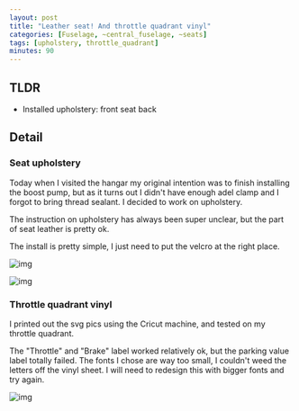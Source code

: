 ```yaml
---
layout: post
title: "Leather seat! And throttle quadrant vinyl"
categories: [Fuselage, ~central_fuselage, ~seats]
tags: [upholstery, throttle_quadrant]
minutes: 90
---
```


## TLDR

- Installed upholstery: front seat back

## Detail

### Seat upholstery

Today when I visited the hangar my original intention was to finish installing the boost pump, but as it turns out I didn't have enough adel clamp and I forgot to bring thread sealant. I decided to work on upholstery.

The instruction on upholstery has always been super unclear, but the part of seat leather is pretty ok.

The install is pretty simple, I just need to put the velcro at the right place.

![img](https://lh3.googleusercontent.com/pw/AP1GczNh3Oa5rqsZpDAEBN7SPLZKHocsGbDz0X41XyM0wHkFOgvFaXG6Vq2a7pYky-66aoC-xN_TNFRgLjCx7vC4-tUqNMaJGX5ueNt6g36ygKrq2r0NB47xA9x6EBe-jrA7n6O9ejmrxCwyQA_BzuTznYSCMw=w1290-h1712-s-no-gm?authuser=0)

![img](https://lh3.googleusercontent.com/pw/AP1GczOYCX9E8A-60xJW5Qivh8z1OjHhNw-Z9djLoap9ygsVzxhd4mzSF2yc0mM1LHJ0BgCb5wukexuLiCXKGptprYkd9ZJJZZ5ktZGs42gqX3AmqbBh146o16R5c4sXtlXeqIAEO_2tALc07ORvtjdhPX_Mow=w2274-h1712-s-no-gm?authuser=0)

### Throttle quadrant vinyl

I printed out the svg pics using the Cricut machine, and tested on my throttle quadrant.

The "Throttle" and "Brake" label worked relatively ok, but the parking value label totally failed. The fonts I chose are way too small, I couldn't weed the letters off the vinyl sheet. I will need to redesign this with bigger fonts and try again.

![img](https://lh3.googleusercontent.com/pw/AP1GczNu6DbLxDi1lqGgRKCHqvbelnvwfSpyS_tZvIw02sYR5YUtc3sDQO1VE5YkOF7yKiRVJ1T_n3tt4ZCBSfhXqtRpsQ4MKkVldQFi4lLqIPdF4TYCqycl4KSzvSJAEkQEOlc6Ek5DbKN9J1aTiUyz_7Y-9w=w1290-h1712-s-no-gm?authuser=0)
